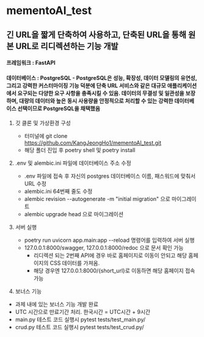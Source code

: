 # mementoAI_test
## 긴 URL을 짧게 단축하여 사용하고, 단축된 URL을 통해 원본 URL로 리디렉션하는 기능 개발
#### 프레임워크 : FastAPI
#### 데이터베이스 : PostgreSQL - PostgreSQL은 성능, 확장성, 데이터 모델링의 유연성, 그리고 강력한 커스터마이징 기능 덕분에 단축 URL 서비스와 같은 대규모 애플리케이션에서 요구되는 다양한 요구 사항을 충족시킬 수 있음. 데이터의 무결성 및 일관성을 보장하며, 대량의 데이터와 높은 동시 사용량을 안정적으로 처리할 수 있는 강력한 데이터베이스 선택이므로 PostgreSQL을 채택했음

1. 깃 클론 및 가상환경 구성
   * 터미널에 git clone https://github.com/KangJeongHo1/mementoAI_test.git
   * 해당 폴더 진입 후 poetry shell 및 poetry install

2. .env 및 alembic.ini 파일에 데이터베이스 주소 수정
   * .env 파일에 접속 후 자신의 postgres 데이터베이스 이름, 패스워드에 맞춰서 URL 수정
   * alembic.ini 64번째 줄도 수정
   * alembic revision --autogenerate -m "initial migration" 으로 마이그레이트
   * alembic upgrade head 으로 마이그레이션 

  
3. 서버 실행
   * poetry run uvicorn app.main:app --reload 명령어를 입력하여 서버 실행
   * 127.0.0.1:8000/swagger, 127.0.0.1:8000/redoc 으로 문서 확인 가능
     * 리디렉션 되는 2번째 API에 경우 바로 홈페이지로 이동이 안되고 해당 홈페이지의 CSS 데이터를 가져옴.
     * 해당 경우엔 127.0.0.1:8000/{short_url}로 이동하면 해당 홈페이지 접속 가능
       
4. 보너스 기능
  * 과제 내에 있는 보너스 기능 개발 완료
  * UTC 시간으로 만료기간 처리. 한국시간 = UTC시간 + 9시간
  * main.py 테스트 코드 실행시 pytest tests/test_main.py/
  * crud.py 테스트 코드 실행시 pytest tests/test_crud.py/
